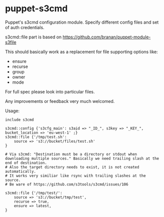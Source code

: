 puppet-s3cmd
============

Puppet's s3cmd configuration module. Specify different config files and set of auth credentials.

s3cmd::file part is based on https://github.com/branan/puppet-module-s3file

This should basically work as a replacement for file supporting options like: 
* ensure
* recurse
* group
* owner
* mode


For full spec please look into particular files.

Any improvements or feedback very much welcomed.


Usage:

```
include s3cmd

s3cmd::config {'s3cfg_main': s3aid => "_ID_", s3key => "_KEY_", bucket_location => 'eu-west-1' ;}
s3cmd::file {'/tmp/test.sh':
    source => 's3://bucket/files/test.sh'
}

# Via s3cmd: "Destination must be a directory or stdout when downloading multiple sources." Basically we need trailing slash at the end of destination.
# Also the target directory needs to exist, it is not created automatically.
# It works very similiar like rsync with trailing slashes at the source.
# Be ware of https://github.com/s3tools/s3cmd/issues/106

s3cmd::file {'/tmp/test/':
    source => 's3://bucket/tmp/test',
    recurse => true,
    ensure => latest,
}
```
